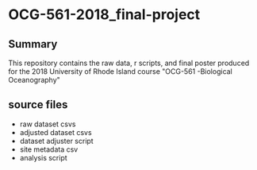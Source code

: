 # OCG-561-2018_final-project

## Summary

This repository contains the raw data, r scripts, and final poster produced for the 2018 
University of Rhode Island course "OCG-561 -Biological Oceanography"

## source files

- raw dataset csvs
- adjusted dataset csvs
- dataset adjuster script
- site metadata csv
- analysis script
